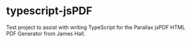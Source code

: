 # typescript-jsPDF
Test project to assist with writing TypeScript for the Parallax jsPDF HTML PDF Generator from James Hall.
